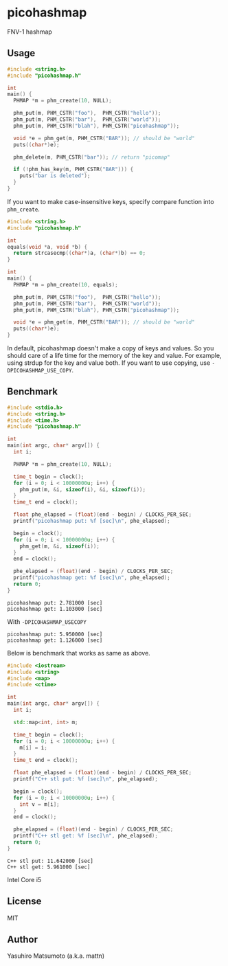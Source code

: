 # picohashmap

FNV-1 hashmap

## Usage

```c
#include <string.h>
#include "picohashmap.h"

int
main() {
  PHMAP *m = phm_create(10, NULL);

  phm_put(m, PHM_CSTR("foo"),  PHM_CSTR("hello"));
  phm_put(m, PHM_CSTR("bar"),  PHM_CSTR("world"));
  phm_put(m, PHM_CSTR("blah"), PHM_CSTR("picohashmap"));

  void *e = phm_get(m, PHM_CSTR("BAR")); // should be "world"
  puts((char*)e);

  phm_delete(m, PHM_CSTR("bar")); // return "picomap"

  if (!phm_has_key(m, PHM_CSTR("BAR"))) {
    puts("bar is deleted");
  }
}
```

If you want to make case-insensitive keys, specify compare function into `phm_create`.

```c
#include <string.h>
#include "picohashmap.h"

int
equals(void *a, void *b) {
  return strcasecmp((char*)a, (char*)b) == 0;
}

int
main() {
  PHMAP *m = phm_create(10, equals);

  phm_put(m, PHM_CSTR("foo"),  PHM_CSTR("hello"));
  phm_put(m, PHM_CSTR("bar"),  PHM_CSTR("world"));
  phm_put(m, PHM_CSTR("blah"), PHM_CSTR("picohashmap"));

  void *e = phm_get(m, PHM_CSTR("BAR")); // should be "world"
  puts((char*)e);
}
```

In default, picohashmap doesn't make a copy of keys and values. So you should care of a life time for the memory of the key and value. For example, using strdup for the key and value both. If you want to use copying, use `-DPICOHASHMAP_USE_COPY`.

## Benchmark

```c
#include <stdio.h>
#include <string.h>
#include <time.h>
#include "picohashmap.h"

int
main(int argc, char* argv[]) {
  int i;

  PHMAP *m = phm_create(10, NULL);

  time_t begin = clock();
  for (i = 0; i < 10000000u; i++) {
    phm_put(m, &i, sizeof(i), &i, sizeof(i));
  }
  time_t end = clock();

  float phe_elapsed = (float)(end - begin) / CLOCKS_PER_SEC;
  printf("picohashmap put: %f [sec]\n", phe_elapsed);

  begin = clock();
  for (i = 0; i < 10000000u; i++) {
    phm_get(m, &i, sizeof(i));
  }
  end = clock();

  phe_elapsed = (float)(end - begin) / CLOCKS_PER_SEC;
  printf("picohashmap get: %f [sec]\n", phe_elapsed);
  return 0;
}
```

```
picohashmap put: 2.781000 [sec]
picohashmap get: 1.103000 [sec]
```

With `-DPICOHASHMAP_USECOPY`

```
picohashmap put: 5.950000 [sec]
picohashmap get: 1.126000 [sec]
```

Below is benchmark that works as same as above.

```cpp
#include <iostream>
#include <string>
#include <map>
#include <ctime>

int
main(int argc, char* argv[]) {
  int i;

  std::map<int, int> m;

  time_t begin = clock();
  for (i = 0; i < 10000000u; i++) {
    m[i] = i;
  }
  time_t end = clock();

  float phe_elapsed = (float)(end - begin) / CLOCKS_PER_SEC;
  printf("C++ stl put: %f [sec]\n", phe_elapsed);

  begin = clock();
  for (i = 0; i < 10000000u; i++) {
    int v = m[i];
  }
  end = clock();

  phe_elapsed = (float)(end - begin) / CLOCKS_PER_SEC;
  printf("C++ stl get: %f [sec]\n", phe_elapsed);
  return 0;
}
```

```
C++ stl put: 11.642000 [sec]
C++ stl get: 5.961000 [sec]
```

Intel Core i5

## License

MIT

## Author

Yasuhiro Matsumoto (a.k.a. mattn)
